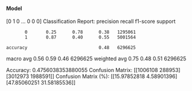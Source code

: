 #### Model
[0 1 0 ... 0 0 0]
Classification Report:
              precision    recall  f1-score   support

           0       0.25      0.78      0.38   1295061
           1       0.87      0.40      0.55   5001564

    accuracy                           0.48   6296625
   macro avg       0.56      0.59      0.46   6296625
weighted avg       0.75      0.48      0.51   6296625

Accuracy: 0.4756038353880055
Confusion Matrix:
[[1006108  288953]
 [3012973 1988591]]
Confusion Matrix (%):
[[15.97852818  4.58901396]
 [47.85060251 31.58185536]]
